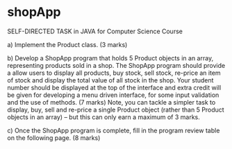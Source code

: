 # shopApp
SELF-DIRECTED TASK  in JAVA for Computer Science Course

a) Implement the Product class.
(3 marks)

b) Develop a ShopApp program that holds 5 Product objects in an
array, representing products sold in a shop. The ShopApp program
should provide a allow users to display all products, buy stock, sell
stock, re-price an item of stock and display the total value of all stock
in the shop.
Your student number should be displayed at the top of the interface
and extra credit will be given for developing a menu driven interface,
for some input validation and the use of methods.
(7 marks)
Note, you can tackle a simpler task to display, buy, sell and re-price a
single Product object (rather than 5 Product objects in an array) – but
this can only earn a maximum of 3 marks.

c) Once the ShopApp program is complete, fill in the program review
table on the following page.
(8 marks)
